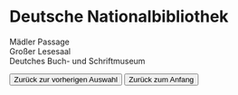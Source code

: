 <link rel="stylesheet" href="/Buchstadt-Leipzig/css/style.css">
<style>
.bgimg-1 {
  background-image: url("https://upload.wikimedia.org/wikipedia/commons/c/c3/BibLeipzigaussen.JPG");
}
.bgimg-2 {
  background-image: url("https://upload.wikimedia.org/wikipedia/commons/7/7d/Deutsche_B%C3%BCcherei_%28Lesesaal%29.JPG");
}
.bgimg-3 {
  background-image: url("https://www.lvz.de/var/storage/images/lvz/thema/specials/leipziger-museen/museen/deutsches-buch-und-schriftmuseum-der-deutschen-nationalbibliothek/330354449-12-ger-DE/Deutsches-Buch-und-Schriftmuseum-der-Deutschen-Nationalbibliothek_reference_2_1.jpg")
}
</style>

# Deutsche Nationalbibliothek

<div class="bgimg-1">
  <div class="caption">
  <span class="border">Mädler Passage</span>
  </div>
</div>
<div class="separator"></div>

<div class="bgimg-2">
  <div class="caption">
  <span class="border">Großer Lesesaal</span>
  </div>
</div>
<div class="separator"></div>

<div class="bgimg-3">
  <div class="caption">
  <span class="border">Deutches Buch- und Schriftmuseum</span>
  </div>
</div>
<div class="separator"></div>

<button type="button" onclick="history.back();">Zurück zur vorherigen Auswahl</button>
<button type="button" onclick="history.back();">Zurück zum Anfang</button>

